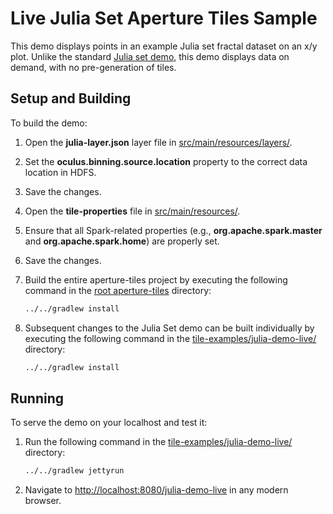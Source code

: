 Live Julia Set Aperture Tiles Sample
====================================

This demo displays points in an example Julia set fractal dataset on an x/y plot. Unlike the standard [Julia set demo](../julia-demo), this demo displays data on demand, with no pre-generation of tiles.

## Setup and Building ##

To build the demo:

1. Open the **julia-layer.json** layer file in [src/main/resources/layers/](src/main/resources/layers/).
2. Set the **oculus.binning.source.location** property to the correct data location in HDFS.
3. Save the changes.
4. Open the **tile-properties** file in [src/main/resources/](src/main/resources/).
5. Ensure that all Spark-related properties (e.g., **org.apache.spark.master** and **org.apache.spark.home**) are properly set.
6. Save the changes.
7. Build the entire aperture-tiles project by executing the following command in the [root aperture-tiles](../../) directory:

	```bash
	../../gradlew install
	```

8. Subsequent changes to the Julia Set demo can be built individually by executing the following command in the [tile-examples/julia-demo-live/](.) directory:

	```bash
	../../gradlew install
	```

## Running ##

To serve the demo on your localhost and test it:

1. Run the following command in the [tile-examples/julia-demo-live/](.) directory:

	```bash
	../../gradlew jettyrun
	```

2. Navigate to [http://localhost:8080/julia-demo-live](http://localhost:8080/julia-demo-live) in any modern browser.
